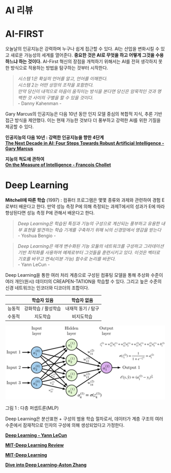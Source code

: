 # AI 리뷰

# AI-FIRST

오늘날의 인공지능은 강력하며 누구나 쉽게 접근할 수 있다.
AI는 산업을 변화시킬 수 있고 새로운 가능성의 세계를 열어준다.
**중요한 것은 AI로 무엇을 하고 어떻게 그것을 수용하느냐 하는 것이다.**
AI-First 혁신의 장점을 개척하기 위해서는 AI를 전혀 생각하지 못한 방식으로 적용하는 방법을 탐구하는 것부터 시작한다.

> *시스템 1은 확실히 언어를 알고, 언어를 이해한다.             
  시스템 2는 어떤 상장의 조작을 포함한다.          
  만약 당신이 내적으로 마음이 움직이는 방식을 본다면 당신은 암묵적인 것과 명백한 것 사이의 구별을 할 수 있을 것이다.*         
  \- Danny Kahenman -
  
Gary Marcus의 인공지능은 다음 10년 동안 인지 모델 중심의 복합적 지식, 추론 기반 접근 방식을 제안했다.
이는 현재 가능한 것보다 더 풍부하고 강력한 AI를 위한 기질을 제공할 수 있다.

**인공지능의 다음 10년 : 강력한 인공지능을 향한 4단계**          
[**The Next Decade in AI: Four Steps Towards Robust Artificial Intelligence - Gary Marcus**](https://github.com/junsu9637/Study/blob/main/Artificial%20Intelligence/Montreal%20AI%20101%20-%20Cheet%20Sheet/AI-First/The%20Next%20Decade%20in%20AI:%20Four%20Steps%20Towards%20Robust%20Artificial%20Intelligence.md)

**지능의 척도에 관하여**             
[**On the Measure of Intelligence - Francois Chollet**](https://github.com/junsu9637/Study/blob/main/Artificial%20Intelligence/Montreal%20AI%20101%20-%20Cheet%20Sheet/AI-First/On%20the%20Measure%20of%20Intelligence.md)

# Deep Learning

**Mitchell에 따른 학습** (1997) : 컴퓨터 프로그램은 몇몇 종류와 과제와 관련하여 경험 E로부터 배운다고 한다. 만약 성능 측정 P에 의해 측정되는 과제T에서의 성과가 E에 따라 향상된다면 성능 측정 P에 관해서 배운다고 한다.

> *Deep Learning은 학습된 특징과 기능의 구성으로 계산되는 풍부하고 유용한 내부 표현을 발견하는 학습 기계를 구축하기 위해 뇌의 신경망에서 영감을 받는다*      
  \- Yoshua Bengio - 
  
> *Deep Learning은 매개 변수화된 기능 모듈의 네트워크를 구성하고 그라데이션 기반 최적화를 사용하여 예제로부터 그것들을 훈련시키고 있다. 이것은 벡터로 기호를 바꾸고 연속(미분 가능) 함수로 논리를 바꾼다.*      
  \- Yann LeCun - 
 
Deep Learning을 통한 여러 처리 계층으로 구성된 컴퓨팅 모델을 통해 추상화 수준이 여러 개인(원시) 데이터의 CREAPEN-TATION을 학습할 수 있다. 그리고 높은 수준의 신경 네트워크는 인코더와 디코더의 조합이다.

| | 학습자 있음 | 학습자 없음 |
|:-:|:-:|:-:|
| 능동적 | 강화학습 / 활성학습| 내재적 동기 / 탐구 |
| 수동적 | 지도학습 | 비지도학습 |

![1](https://github.com/junsu9637/Study/blob/main/Artificial%20Intelligence/Montreal%20AI%20101%20-%20Cheet%20Sheet/Image/1.png?raw=true)

그림 1 : 다층 퍼셉트론(MLP)

Deep Learning은 분산표현 + 구성의 범용 학습 절차로서, 데이터가 계층 구조의 여러 수준에서 잠재적으로 인자의 구성에 의해 생성되었다고 가정한다.

[**Deep Learning - Yann LeCun**](https://github.com/junsu9637/Study/blob/main/Artificial%20Intelligence/Montreal%20AI%20101%20-%20Cheet%20Sheet/Deep%20Learning/Deep%20Learning.md)

[**MIT-Deep Learning Review**](https://github.com/junsu9637/Study/blob/main/Artificial%20Intelligence/Montreal%20AI%20101%20-%20Cheet%20Sheet/Deep%20Learning/MIT-Deep%20Learning%20Review/MIT-Deep%20Learning%20Review.md)

[**MIT-Deep Learning**](https://github.com/junsu9637/Study/blob/main/Artificial%20Intelligence/Montreal%20AI%20101%20-%20Cheet%20Sheet/Deep%20Learning/MIT-Deep%20Learning/MIT-Deep%20Learning.md)

[**Dive into Deep Learning-Aston Zhang**](https://github.com/junsu9637/Study/blob/main/Artificial%20Intelligence/Montreal%20AI%20101%20-%20Cheet%20Sheet/Deep%20Learning/Dive%20into%20Deep%20Learning-Aston%20Zhang/Dive%20into%20Deep%20Learning-Aston%20Zhang.md)


